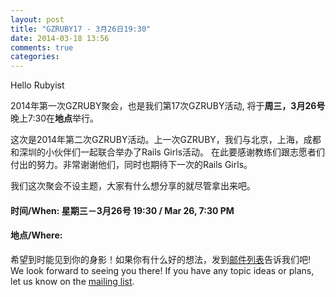 ```yaml
---
layout: post
title: "GZRUBY17 - 3月26日19:30"
date: 2014-03-18 13:56
comments: true
categories: 
---
```


Hello Rubyist

2014年第一次GZRUBY聚会，也是我们第17次GZRUBY活动, 将于**周三，3月26号**晚上7:30在**地点**举行。

这次是2014年第二次GZRUBY活动。上一次GZRUBY，我们与北京，上海，成都和深圳的小伙伴们一起联合举办了Rails Girls活动。
在此要感谢教练们跟志愿者们付出的努力。非常谢谢他们，同时也期待下一次的Rails Girls。

我们这次聚会不设主题，大家有什么想分享的就尽管拿出来吧。

#### 时间/When: 星期三－3月26号 19:30 / Mar 26, 7:30 PM
#### 地点/Where: 

希望到时能见到你的身影！如果你有什么好的想法，发到[邮件列表](https://groups.google.com/forum/?fromgroups#!forum/gzruby)告诉我们吧!
We look forward to seeing you there! If you have any topic ideas or plans, let us know on the [mailing list](https://groups.google.com/forum/?fromgroups#!forum/gzruby).
